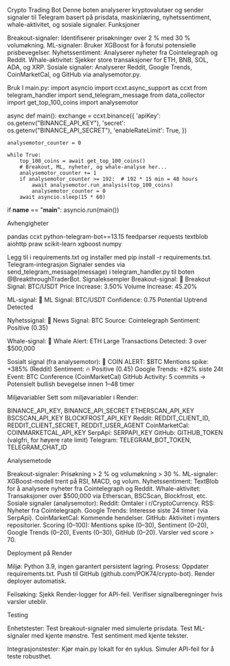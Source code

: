 Crypto Trading Bot
Denne boten analyserer kryptovalutaer og sender signaler til Telegram basert på prisdata, maskinlæring, nyhetssentiment, whale-aktivitet, og sosiale signaler.
Funksjoner

Breakout-signaler: Identifiserer prisøkninger over 2 % med 30 % volumøkning.
ML-signaler: Bruker XGBoost for å forutsi potensielle prisbevegelser.
Nyhetssentiment: Analyserer nyheter fra Cointelegraph og Reddit.
Whale-aktivitet: Sjekker store transaksjoner for ETH, BNB, SOL, ADA, og XRP.
Sosiale signaler: Analyserer Reddit, Google Trends, CoinMarketCal, og GitHub via analysemotor.py.

Bruk
I main.py:
import asyncio
import ccxt.async_support as ccxt
from telegram_handler import send_telegram_message
from data_collector import get_top_100_coins
import analysemotor

async def main():
    exchange = ccxt.binance({
        'apiKey': os.getenv("BINANCE_API_KEY"),
        'secret': os.getenv("BINANCE_API_SECRET"),
        'enableRateLimit': True,
    })
    
    analysemotor_counter = 0
    
    while True:
        top_100_coins = await get_top_100_coins()
        # Breakout, ML, nyheter, og whale-analyse her...
        analysemotor_counter += 1
        if analysemotor_counter >= 192:  # 192 * 15 min = 48 hours
            await analysemotor.run_analysis(top_100_coins)
            analysemotor_counter = 0
        await asyncio.sleep(15 * 60)

if __name__ == "__main__":
    asyncio.run(main())

Avhengigheter

pandas
ccxt
python-telegram-bot==13.15
feedparser
requests
textblob
aiohttp
praw
scikit-learn
xgboost
numpy

Legg til i requirements.txt og installer med pip install -r requirements.txt.
Telegram-integrasjon
Signaler sendes via send_telegram_message(message) i telegram_handler.py til boten @BreakthroughTraderBot.
Signaleksempler
Breakout-signal:
🚨 Breakout Signal: BTC/USDT
Price Increase: 3.50%
Volume Increase: 45.20%

ML-signal:
🚀 ML Signal: BTC/USDT
Confidence: 0.75
Potential Uptrend Detected

Nyhetssignal:
📰 News Signal: BTC
Source: Cointelegraph
Sentiment: Positive (0.35)

Whale-signal:
🐳 Whale Alert: ETH
Large Transactions Detected: 3 over $500,000

Sosialt signal (fra analysemotor):
🚨 COIN ALERT: $BTC
Mentions spike: +385% (Reddit)
Sentiment: 🔥 Positive (0.45)
Google Trends: +82% siste 24t
Event: BTC Conference (CoinMarketCal)
GitHub Activity: 5 commits
→ Potensielt bullish bevegelse innen 1–48 timer

Miljøvariabler
Sett som miljøvariabler i Render:

BINANCE_API_KEY, BINANCE_API_SECRET
ETHERSCAN_API_KEY
BSCSCAN_API_KEY
BLOCKFROST_API_KEY
Reddit: REDDIT_CLIENT_ID, REDDIT_CLIENT_SECRET, REDDIT_USER_AGENT
CoinMarketCal: COINMARKETCAL_API_KEY
SerpApi: SERPAPI_KEY
GitHub: GITHUB_TOKEN (valgfri, for høyere rate limit)
Telegram: TELEGRAM_BOT_TOKEN, TELEGRAM_CHAT_ID

Analysemetode

Breakout-signaler: Prisøkning > 2 % og volumøkning > 30 %.
ML-signaler: XGBoost-modell trent på RSI, MACD, og volum.
Nyhetssentiment: TextBlob for å analysere nyheter fra Cointelegraph og Reddit.
Whale-aktivitet: Transaksjoner over $500,000 via Etherscan, BSCScan, Blockfrost, etc.
Sosiale signaler (analysemotor):
Reddit: Omtaler i r/CryptoCurrency.
RSS: Nyheter fra Cointelegraph.
Google Trends: Interesse siste 24 timer (via SerpApi).
CoinMarketCal: Kommende hendelser.
GitHub: Aktivitet i mynters repositorier.
Scoring (0–100): Mentions spike (0–30), Sentiment (0–20), Google Trends (0–20), Events (0–30), GitHub (0–20). Varsler ved score > 70.



Deployment på Render

Miljø: Python 3.9, ingen garantert persistent lagring.
Prosess:
Oppdater requirements.txt.
Push til GitHub (github.com/POK74/crypto-bot).
Render deployer automatisk.


Feilsøking:
Sjekk Render-logger for API-feil.
Verifiser signalberegninger hvis varsler uteblir.



Testing

Enhetstester:
Test breakout-signaler med simulerte prisdata.
Test ML-signaler med kjente mønstre.
Test sentiment med kjente tekster.


Integrasjonstester:
Kjør main.py lokalt for én syklus.
Simuler API-feil for å teste robusthet.



